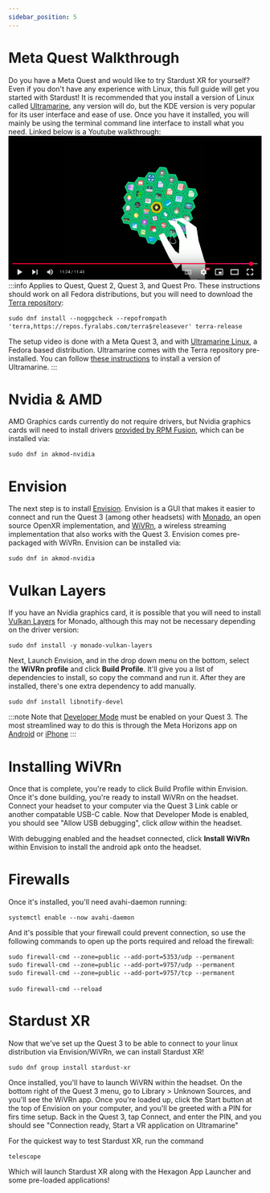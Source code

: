 ```yaml
---
sidebar_position: 5
---
```


# Meta Quest Walkthrough 
Do you have a Meta Quest and would like to try Stardust XR for yourself? Even if you don't have any experience with Linux, this full guide will get you started with Stardust! It is recommended that you install a version of Linux called [Ultramarine](https://ultramarine-linux.org/download/), any version will do, but the KDE version is very popular for its user interface and ease of use. Once you have it installed, you will mainly be using the terminal command line interface to install what you need. Linked below is a Youtube walkthrough:
[![Youtube Tutorial](/img/docs/youtubethumb.png)](https://www.youtube.com/watch?v=Rgj9-9UwA2g)
:::info
Applies to Quest, Quest 2, Quest 3, and Quest Pro. These instructions should work on all Fedora distributions, but you will need to download the [Terra repository](https://terra.fyralabs.com/): 
```
sudo dnf install --nogpgcheck --repofrompath 'terra,https://repos.fyralabs.com/terra$releasever' terra-release
```
The setup video is done with a Meta Quest 3, and with [Ultramarine Linux](https://ultramarine-linux.org/download/), a Fedora based distribution. Ultramarine comes with the Terra repository pre-installed. You can follow [these instructions](https://wiki.ultramarine-linux.org/en/setup/getting/) to install a version of Ultramarine.
:::


# Nvidia & AMD
AMD Graphics cards currently do not require drivers, but Nvidia graphics cards will need to install drivers [provided by RPM Fusion](https://rpmfusion.org/Howto/NVIDIA), which can be installed via:
```
sudo dnf in akmod-nvidia
``` 
# Envision
The next step is to install [Envision](https://lvra.gitlab.io/docs/fossvr/envision/). Envision is a GUI that makes it easier to connect and run the Quest 3 (among other headsets) with [Monado](https://monado.dev/), an open source OpenXR implementation, and [WiVRn](https://github.com/WiVRn/WiVRn), a wireless streaming implementation that also works with the Quest 3. Envision comes pre-packaged with WiVRn. Envision can be installed via:
```
sudo dnf in akmod-nvidia
``` 
# Vulkan Layers
If you have an Nvidia graphics card, it is possible that you will need to install [Vulkan Layers](https://gitlab.freedesktop.org/monado/utilities/vulkan-layers) for Monado, although this may not be necessary depending on the driver version:
```
sudo dnf install -y monado-vulkan-layers
``` 
Next, Launch Envision, and in the drop down menu on the bottom, select the **WiVRn profile** and click **Build Profile**. It'll give you a list of dependencies to install, so copy the command and run it. After they are installed, there's one extra dependency to add manually.
```
sudo dnf install libnotify-devel
``` 
:::note
Note that [Developer Mode](https://developers.meta.com/horizon/documentation/native/android/mobile-device-setup/) must be enabled on your Quest 3. The most streamlined way to do this is through the Meta Horizons app on [Android](https://play.google.com/store/apps/details?id=com.oculus.twilight&hl=en_US) or [iPhone](https://apps.apple.com/us/app/meta-horizon/id1366478176) 
:::

# Installing WiVRn 

Once that is complete, you're ready to click Build Profile within Envision. Once it's done building, you're ready to install WiVRn on the headset. Connect your headset to your computer via the Quest 3 Link cable or another compatable USB-C cable. Now that Developer Mode is enabled, you should see "Allow USB debugging", click *allow* within the headset.

With debugging enabled and the headset connected, click **Install WiVRn** within Envision to install the android apk onto the headset.

# Firewalls
Once it's installed, you'll need avahi-daemon running:
```
systemctl enable --now avahi-daemon
``` 
And it's possible that your firewall could prevent connection, so use the following commands to open up the ports required and reload the firewall:
```
sudo firewall-cmd --zone=public --add-port=5353/udp --permanent
sudo firewall-cmd --zone=public --add-port=9757/udp --permanent
sudo firewall-cmd --zone=public --add-port=9757/tcp --permanent

sudo firewall-cmd --reload
``` 

# Stardust XR
Now that we've set up the Quest 3 to be able to connect to your linux distribution via Envision/WiVRn, we can install Stardust XR!
```
sudo dnf group install stardust-xr
```
Once installed, you'll have to launch WiVRN within the headset. On the bottom right of the Quest 3 menu, go to Library > Unknown Sources, and you'll see the WiVRn app. Once you're loaded up, click the Start button at the top of Envision on your computer, and you'll be greeted with a PIN for firs time setup. Back in the Quest 3, tap Connect, and enter the PIN, and you should see "Connection ready, Start a VR application on Ultramarine"

For the quickest way to test Stardust XR, run the command
```
telescope
```
Which will launch Stardust XR along with the Hexagon App Launcher and some pre-loaded applications!
